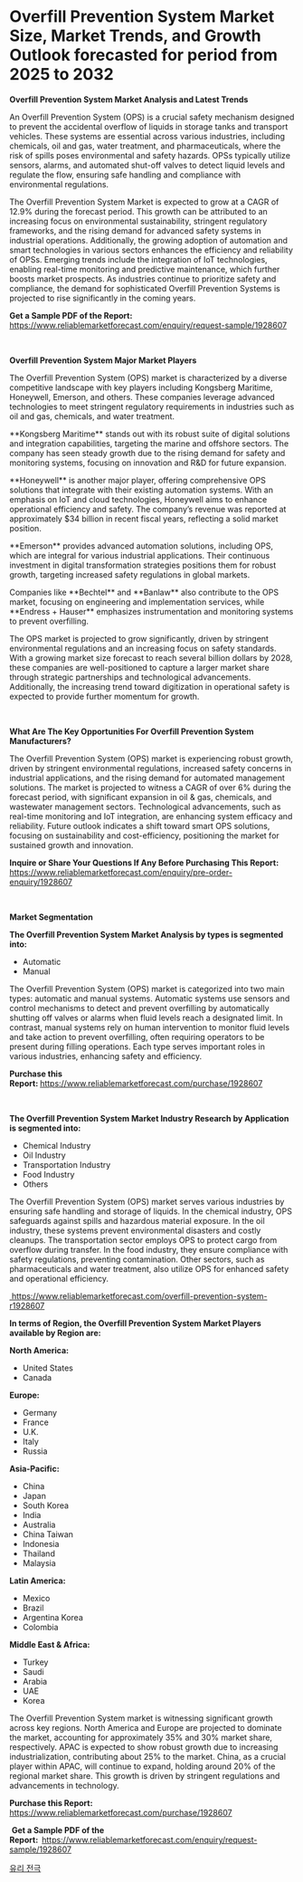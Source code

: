 <p><h1>Overfill Prevention System Market Size, Market Trends, and Growth Outlook forecasted for period from 2025 to 2032</h1></p><p><strong>Overfill Prevention System Market Analysis and Latest Trends</strong></p>
<p><p>An Overfill Prevention System (OPS) is a crucial safety mechanism designed to prevent the accidental overflow of liquids in storage tanks and transport vehicles. These systems are essential across various industries, including chemicals, oil and gas, water treatment, and pharmaceuticals, where the risk of spills poses environmental and safety hazards. OPSs typically utilize sensors, alarms, and automated shut-off valves to detect liquid levels and regulate the flow, ensuring safe handling and compliance with environmental regulations.</p><p>The Overfill Prevention System Market is expected to grow at a CAGR of 12.9% during the forecast period. This growth can be attributed to an increasing focus on environmental sustainability, stringent regulatory frameworks, and the rising demand for advanced safety systems in industrial operations. Additionally, the growing adoption of automation and smart technologies in various sectors enhances the efficiency and reliability of OPSs. Emerging trends include the integration of IoT technologies, enabling real-time monitoring and predictive maintenance, which further boosts market prospects. As industries continue to prioritize safety and compliance, the demand for sophisticated Overfill Prevention Systems is projected to rise significantly in the coming years.</p></p>
<p><strong>Get a Sample PDF of the Report:&nbsp;</strong> <a href="https://www.reliablemarketforecast.com/enquiry/request-sample/1928607?utm_campaign=1840&utm_medium=2&utm_source=Github&utm_content=ia&utm_term=16012025&utm_id=overfill-prevention-system">https://www.reliablemarketforecast.com/enquiry/request-sample/1928607</a></p>
<p>&nbsp;</p>
<p><strong>Overfill Prevention System Major Market Players</strong></p>
<p><p>The Overfill Prevention System (OPS) market is characterized by a diverse competitive landscape with key players including Kongsberg Maritime, Honeywell, Emerson, and others. These companies leverage advanced technologies to meet stringent regulatory requirements in industries such as oil and gas, chemicals, and water treatment.</p><p>**Kongsberg Maritime** stands out with its robust suite of digital solutions and integration capabilities, targeting the marine and offshore sectors. The company has seen steady growth due to the rising demand for safety and monitoring systems, focusing on innovation and R&D for future expansion.</p><p>**Honeywell** is another major player, offering comprehensive OPS solutions that integrate with their existing automation systems. With an emphasis on IoT and cloud technologies, Honeywell aims to enhance operational efficiency and safety. The company’s revenue was reported at approximately $34 billion in recent fiscal years, reflecting a solid market position.</p><p>**Emerson** provides advanced automation solutions, including OPS, which are integral for various industrial applications. Their continuous investment in digital transformation strategies positions them for robust growth, targeting increased safety regulations in global markets.</p><p>Companies like **Bechtel** and **Banlaw** also contribute to the OPS market, focusing on engineering and implementation services, while **Endress + Hauser** emphasizes instrumentation and monitoring systems to prevent overfilling.</p><p>The OPS market is projected to grow significantly, driven by stringent environmental regulations and an increasing focus on safety standards. With a growing market size forecast to reach several billion dollars by 2028, these companies are well-positioned to capture a larger market share through strategic partnerships and technological advancements. Additionally, the increasing trend toward digitization in operational safety is expected to provide further momentum for growth.</p></p>
<p>&nbsp;</p>
<p><strong>What Are The Key Opportunities For Overfill Prevention System Manufacturers?</strong></p>
<p><p>The Overfill Prevention System (OPS) market is experiencing robust growth, driven by stringent environmental regulations, increased safety concerns in industrial applications, and the rising demand for automated management solutions. The market is projected to witness a CAGR of over 6% during the forecast period, with significant expansion in oil & gas, chemicals, and wastewater management sectors. Technological advancements, such as real-time monitoring and IoT integration, are enhancing system efficacy and reliability. Future outlook indicates a shift toward smart OPS solutions, focusing on sustainability and cost-efficiency, positioning the market for sustained growth and innovation.</p></p>
<p><strong>Inquire or Share Your Questions If Any Before Purchasing This Report:</strong> <a href="https://www.reliablemarketforecast.com/enquiry/pre-order-enquiry/1928607?utm_campaign=1840&utm_medium=2&utm_source=Github&utm_content=ia&utm_term=16012025&utm_id=overfill-prevention-system">https://www.reliablemarketforecast.com/enquiry/pre-order-enquiry/1928607</a></p>
<p>&nbsp;</p>
<p><strong>Market Segmentation</strong></p>
<p><strong>The Overfill Prevention System Market Analysis by types is segmented into:</strong></p>
<p><ul><li>Automatic</li><li>Manual</li></ul></p>
<p><p>The Overfill Prevention System (OPS) market is categorized into two main types: automatic and manual systems. Automatic systems use sensors and control mechanisms to detect and prevent overfilling by automatically shutting off valves or alarms when fluid levels reach a designated limit. In contrast, manual systems rely on human intervention to monitor fluid levels and take action to prevent overfilling, often requiring operators to be present during filling operations. Each type serves important roles in various industries, enhancing safety and efficiency.</p></p>
<p><strong>Purchase this Report:&nbsp;</strong><a href="https://www.reliablemarketforecast.com/purchase/1928607?utm_campaign=1840&utm_medium=2&utm_source=Github&utm_content=ia&utm_term=16012025&utm_id=overfill-prevention-system">https://www.reliablemarketforecast.com/purchase/1928607</a></p>
<p>&nbsp;</p>
<p><strong>The Overfill Prevention System Market Industry Research by Application is segmented into:</strong></p>
<p><ul><li>Chemical Industry</li><li>Oil Industry</li><li>Transportation Industry</li><li>Food Industry</li><li>Others</li></ul></p>
<p><p>The Overfill Prevention System (OPS) market serves various industries by ensuring safe handling and storage of liquids. In the chemical industry, OPS safeguards against spills and hazardous material exposure. In the oil industry, these systems prevent environmental disasters and costly cleanups. The transportation sector employs OPS to protect cargo from overflow during transfer. In the food industry, they ensure compliance with safety regulations, preventing contamination. Other sectors, such as pharmaceuticals and water treatment, also utilize OPS for enhanced safety and operational efficiency.</p></p>
<p><a href="https://www.reliablemarketforecast.com/overfill-prevention-system-r1928607?utm_campaign=1840&utm_medium=2&utm_source=Github&utm_content=ia&utm_term=16012025&utm_id=overfill-prevention-system">&nbsp;https://www.reliablemarketforecast.com/overfill-prevention-system-r1928607</a></p>
<p><strong>In terms of Region, the Overfill Prevention System Market Players available by Region are:</strong></p>
<p>
    <p> <strong> North America: </strong>
        <ul>
            <li>United States</li>
            <li>Canada</li>
        </ul>
        </p> 
    <p> <strong> Europe: </strong>
        <ul>
            <li>Germany</li>
            <li>France</li>
            <li>U.K.</li>
            <li>Italy</li>
            <li>Russia</li>
        </ul>
        </p> 
    <p> <strong> Asia-Pacific: </strong>
        <ul>
            <li>China</li>
            <li>Japan</li>
            <li>South Korea</li>
            <li>India</li>
            <li>Australia</li>
            <li>China Taiwan</li>
            <li>Indonesia</li>
            <li>Thailand</li>
            <li>Malaysia</li>
        </ul>
        </p> 
    <p> <strong> Latin America: </strong>
        <ul>
            <li>Mexico</li>
            <li>Brazil</li>
            <li>Argentina Korea</li>
            <li>Colombia</li>
        </ul>
        </p> 
    <p> <strong> Middle East & Africa: </strong>
        <ul>
            <li>Turkey</li>
            <li>Saudi</li>
            <li>Arabia</li>
            <li>UAE</li>
            <li>Korea</li>
        </ul>
    </p>
    </p>
<p><p>The Overfill Prevention System market is witnessing significant growth across key regions. North America and Europe are projected to dominate the market, accounting for approximately 35% and 30% market share, respectively. APAC is expected to show robust growth due to increasing industrialization, contributing about 25% to the market. China, as a crucial player within APAC, will continue to expand, holding around 20% of the regional market share. This growth is driven by stringent regulations and advancements in technology.</p></p>
<p><strong>Purchase this Report: </strong><a href="https://www.reliablemarketforecast.com/purchase/1928607?utm_campaign=1840&utm_medium=2&utm_source=Github&utm_content=ia&utm_term=16012025&utm_id=overfill-prevention-system">https://www.reliablemarketforecast.com/purchase/1928607</a></p>
<p>&nbsp;<strong>Get a Sample PDF of the Report:&nbsp;&nbsp;</strong><a href="https://www.reliablemarketforecast.com/enquiry/request-sample/1928607?utm_campaign=1840&utm_medium=2&utm_source=Github&utm_content=ia&utm_term=16012025&utm_id=overfill-prevention-system">https://www.reliablemarketforecast.com/enquiry/request-sample/1928607</a></p>
<p><strong></strong></p>
<p><p><a href="https://github.com/laholand/Market-Research-Report-List-6/blob/main/988696631299.md?utm_campaign=1840&utm_medium=2&utm_source=Github&utm_content=ia&utm_term=16012025&utm_id=overfill-prevention-system">유리 전극</a></p></p>